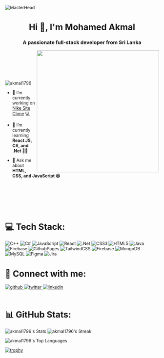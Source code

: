 ![MasterHead](https://qrangers.com/wp-content/uploads/2021/09/Banner-Introduction-to-3D-Animation.png)
<h1 align="center">Hi 👋, I'm Mohamed Akmal</h1>
<h3 align="center">A passionate full-stack developer from Sri Lanka</h3>
<img align="right" alr="Coding" width="400" src="https://camo.githubusercontent.com/862f48a9043e8165541b09a5a64d969f1c155e0768a90e7a3d56f36efd8a82b3/68747470733a2f2f7777772e77656232347a6f6e652e636f6d2f77702d636f6e74656e742f75706c6f6164732f323032322f31302f34363230372d70726f6772616d6d65722d312e676966">
<br/><br/><br/><br/><br/>

<p align="left"> <img src="https://komarev.com/ghpvc/?username=akmal1796&label=Profile%20views&color=0e75b6&style=flat" alt="akmal1796" /> </p>


- 🔭 I’m currently working on [Nike Site Clone](https://github.com/Akmal1796/Nike) 💻

- 🌱 I’m currently learning **React JS, C#, and .Net 👨‍💻**

- 💬 Ask me about **HTML, CSS, and JavaScript 😃**

<br/>
<br/>
<br/>
<br/>
<br/>

# 💻 Tech Stack:
![C++](https://img.shields.io/badge/c++-%2300599C.svg?style=for-the-badge&logo=c%2B%2B&logoColor=white) ![C#](https://img.shields.io/badge/c%23-%23239120.svg?style=for-the-badge&logo=csharp&logoColor=white) ![JavaScript](https://img.shields.io/badge/javascript-%23323330.svg?style=for-the-badge&logo=javascript&logoColor=%23F7DF1E) ![React](https://img.shields.io/badge/react-%2320232a.svg?style=for-the-badge&logo=react&logoColor=%2361DAFB) ![.Net](https://img.shields.io/badge/.NET-5C2D91?style=for-the-badge&logo=.net&logoColor=white) ![CSS3](https://img.shields.io/badge/css3-%231572B6.svg?style=for-the-badge&logo=css3&logoColor=white) ![HTML5](https://img.shields.io/badge/html5-%23E34F26.svg?style=for-the-badge&logo=html5&logoColor=white) ![Java](https://img.shields.io/badge/java-%23ED8B00.svg?style=for-the-badge&logo=openjdk&logoColor=white) ![Firebase](https://img.shields.io/badge/firebase-%23039BE5.svg?style=for-the-badge&logo=firebase) ![GithubPages](https://img.shields.io/badge/github%20pages-121013?style=for-the-badge&logo=github&logoColor=white) ![TailwindCSS](https://img.shields.io/badge/tailwindcss-%2338B2AC.svg?style=for-the-badge&logo=tailwind-css&logoColor=white) ![Firebase](https://img.shields.io/badge/firebase-a08021?style=for-the-badge&logo=firebase&logoColor=ffcd34) ![MongoDB](https://img.shields.io/badge/MongoDB-%234ea94b.svg?style=for-the-badge&logo=mongodb&logoColor=white) ![MySQL](https://img.shields.io/badge/mysql-4479A1.svg?style=for-the-badge&logo=mysql&logoColor=white) ![Figma](https://img.shields.io/badge/figma-%23F24E1E.svg?style=for-the-badge&logo=figma&logoColor=white) ![Jira](https://img.shields.io/badge/jira-%230A0FFF.svg?style=for-the-badge&logo=jira&logoColor=white)


# 💠 Connect with me:
<div align="left">
<a href="https://github.com/akmal1796" target="_blank">
<img src=https://img.shields.io/badge/github-%2324292e.svg?&style=for-the-badge&logo=github&logoColor=white alt=github style="margin-bottom: 5px;" />
</a>
<a href="https://twitter.com/akmal_official_" target="_blank">
<img src=https://img.shields.io/badge/twitter-%2300acee.svg?&style=for-the-badge&logo=twitter&logoColor=white alt=twitter style="margin-bottom: 5px;" />
</a>
<a href="https://linkedin.com/in/mohamed-akmal" target="_blank">
<img src=https://img.shields.io/badge/linkedin-%231E77B5.svg?&style=for-the-badge&logo=linkedin&logoColor=white alt=linkedin style="margin-bottom: 5px;" />
</a>  
</div> 
<br/>

# 📊 GitHub Stats:
  
![akmal1796's Stats](https://github-readme-stats.vercel.app/api?username=akmal1796&theme=vue-dark&show_icons=true&hide_border=true&count_private=true_card_width=1000px) ![akmal1796's Streak](https://github-readme-streak-stats.herokuapp.com/?user=akmal1796&theme=vue-dark&hide_border=true)

![akmal1796's Top Languages](https://github-readme-stats.vercel.app/api/top-langs/?username=akmal1796&theme=vue-dark&show_icons=true&hide_border=true&layout=compact)

[![trophy](https://github-profile-trophy.vercel.app/?username=akmal1796&theme=onedark)](https://github.com/ryo-ma/github-profile-trophy)


